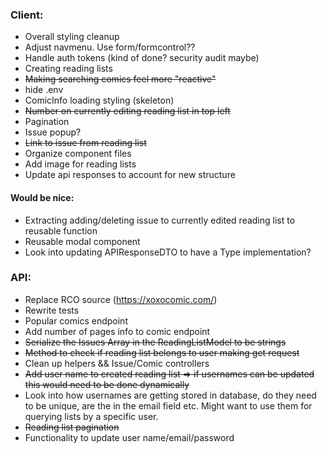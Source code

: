 ### Client:

- Overall styling cleanup
- Adjust navmenu. Use form/formcontrol??
- Handle auth tokens (kind of done? security audit maybe)
- Creating reading lists
- ~~Making searching comics feel more "reactive"~~
- hide .env
- ComicInfo loading styling (skeleton)
- ~~Number on currently editing reading list in top left~~
- Pagination
- Issue popup?
- ~~Link to issue from reading list~~
- Organize component files
- Add image for reading lists
- Update api responses to account for new structure

#### Would be nice:

- Extracting adding/deleting issue to currently edited reading list to reusable function
- Reusable modal component
- Look into updating APIResponseDTO to have a Type<T> implementation?

### API:

- Replace RCO source (https://xoxocomic.com/)
- Rewrite tests
- Popular comics endpoint
- Add number of pages info to comic endpoint
- ~~Serialize the Issues Array in the ReadingListModel to be strings~~
- ~~Method to check if reading list belongs to user making get request~~
- Clean up helpers && Issue/Comic controllers
- ~~Add user name to created reading list => if usernames can be updated this would need to be done dynamically~~
- Look into how usernames are getting stored in database, do they need to be unique, are the in the email field etc. Might want to use them for querying lists by a specific user.
- ~~Reading list pagination~~
- Functionality to update user name/email/password

